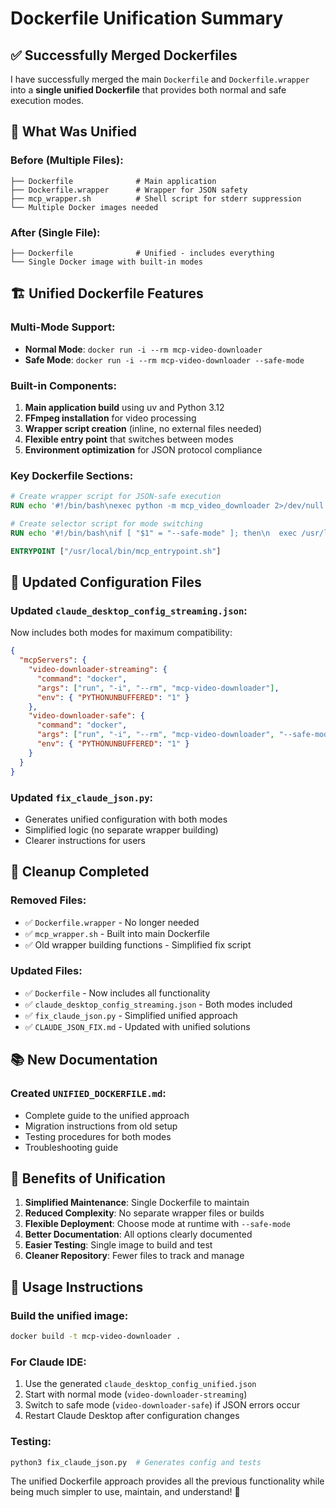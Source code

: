 # Dockerfile Unification Summary

## ✅ Successfully Merged Dockerfiles

I have successfully merged the main `Dockerfile` and `Dockerfile.wrapper` into a **single unified Dockerfile** that provides both normal and safe execution modes.

## 🔄 What Was Unified

### Before (Multiple Files):

```
├── Dockerfile              # Main application
├── Dockerfile.wrapper      # Wrapper for JSON safety
├── mcp_wrapper.sh          # Shell script for stderr suppression
└── Multiple Docker images needed
```

### After (Single File):

```
├── Dockerfile              # Unified - includes everything
└── Single Docker image with built-in modes
```

## 🏗️ Unified Dockerfile Features

### Multi-Mode Support:

- **Normal Mode**: `docker run -i --rm mcp-video-downloader`
- **Safe Mode**: `docker run -i --rm mcp-video-downloader --safe-mode`

### Built-in Components:

1. **Main application build** using uv and Python 3.12
2. **FFmpeg installation** for video processing
3. **Wrapper script creation** (inline, no external files needed)
4. **Flexible entry point** that switches between modes
5. **Environment optimization** for JSON protocol compliance

### Key Dockerfile Sections:

```dockerfile
# Create wrapper script for JSON-safe execution
RUN echo '#!/bin/bash\nexec python -m mcp_video_downloader 2>/dev/null' > /usr/local/bin/mcp_wrapper.sh

# Create selector script for mode switching
RUN echo '#!/bin/bash\nif [ "$1" = "--safe-mode" ]; then\n  exec /usr/local/bin/mcp_wrapper.sh\nelse\n  exec mcp-video-downloader "$@"\nfi' > /usr/local/bin/mcp_entrypoint.sh

ENTRYPOINT ["/usr/local/bin/mcp_entrypoint.sh"]
```

## 📝 Updated Configuration Files

### Updated `claude_desktop_config_streaming.json`:

Now includes both modes for maximum compatibility:

```json
{
  "mcpServers": {
    "video-downloader-streaming": {
      "command": "docker",
      "args": ["run", "-i", "--rm", "mcp-video-downloader"],
      "env": { "PYTHONUNBUFFERED": "1" }
    },
    "video-downloader-safe": {
      "command": "docker",
      "args": ["run", "-i", "--rm", "mcp-video-downloader", "--safe-mode"],
      "env": { "PYTHONUNBUFFERED": "1" }
    }
  }
}
```

### Updated `fix_claude_json.py`:

- Generates unified configuration with both modes
- Simplified logic (no separate wrapper building)
- Clearer instructions for users

## 🧹 Cleanup Completed

### Removed Files:

- ✅ `Dockerfile.wrapper` - No longer needed
- ✅ `mcp_wrapper.sh` - Built into main Dockerfile
- ✅ Old wrapper building functions - Simplified fix script

### Updated Files:

- ✅ `Dockerfile` - Now includes all functionality
- ✅ `claude_desktop_config_streaming.json` - Both modes included
- ✅ `fix_claude_json.py` - Simplified unified approach
- ✅ `CLAUDE_JSON_FIX.md` - Updated with unified solutions

## 📚 New Documentation

### Created `UNIFIED_DOCKERFILE.md`:

- Complete guide to the unified approach
- Migration instructions from old setup
- Testing procedures for both modes
- Troubleshooting guide

## 🎯 Benefits of Unification

1. **Simplified Maintenance**: Single Dockerfile to maintain
2. **Reduced Complexity**: No separate wrapper files or builds
3. **Flexible Deployment**: Choose mode at runtime with `--safe-mode`
4. **Better Documentation**: All options clearly documented
5. **Easier Testing**: Single image to build and test
6. **Cleaner Repository**: Fewer files to track and manage

## 🚀 Usage Instructions

### Build the unified image:

```bash
docker build -t mcp-video-downloader .
```

### For Claude IDE:

1. Use the generated `claude_desktop_config_unified.json`
2. Start with normal mode (`video-downloader-streaming`)
3. Switch to safe mode (`video-downloader-safe`) if JSON errors occur
4. Restart Claude Desktop after configuration changes

### Testing:

```bash
python3 fix_claude_json.py  # Generates config and tests
```

The unified Dockerfile approach provides all the previous functionality while being much simpler to use, maintain, and understand! 🎉
